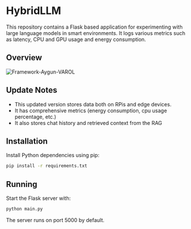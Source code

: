 # HybridLLM
This repository contains a Flask based application for experimenting with large language models in smart environments. It logs various metrics such as latency, CPU and GPU usage and energy consumption.

## Overview
![Framework-Aygun-VAROL](https://github.com/user-attachments/assets/53191d9f-c915-4009-958b-5bf4e8a53d08)

## Update Notes
- This updated version stores data both on RPis and edge devices.
- It has comprehensive metrics (energy consumption, cpu usage percentage, etc.)
- It also stores chat history and retrieved context from the RAG

## Installation
Install Python dependencies using pip:
```bash
pip install -r requirements.txt
```

## Running
Start the Flask server with:
```bash
python main.py
```
The server runs on port 5000 by default.

